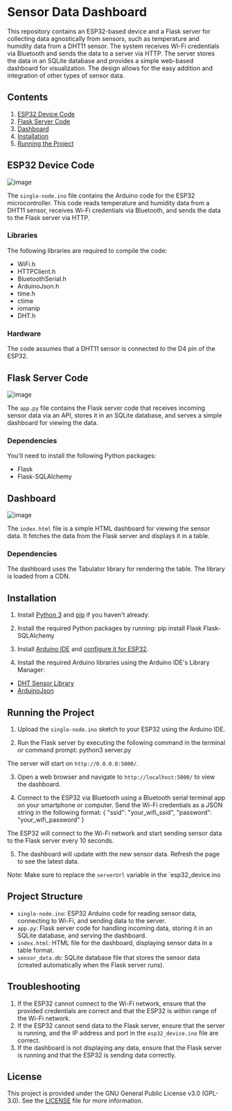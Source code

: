 # Sensor Data Dashboard

This repository contains an ESP32-based device and a Flask server for collecting data agnostically from sensors, such as temperature and humidity data from a DHT11 sensor. The system receives Wi-Fi credentials via Bluetooth and sends the data to a server via HTTP. The server stores the data in an SQLite database and provides a simple web-based dashboard for visualization. The design allows for the easy addition and integration of other types of sensor data.

## Contents

1. [ESP32 Device Code](#esp32-device-code)
2. [Flask Server Code](#flask-server-code)
3. [Dashboard](#dashboard)
4. [Installation](#installation)
5. [Running the Project](#running-the-project)

## ESP32 Device Code
![image](https://user-images.githubusercontent.com/3200244/230788400-8ed501d1-22ee-4a8f-b222-f12297f3404a.png)


The `single-node.ino` file contains the Arduino code for the ESP32 microcontroller. This code reads temperature and humidity data from a DHT11 sensor, receives Wi-Fi credentials via Bluetooth, and sends the data to the Flask server via HTTP.

### Libraries

The following libraries are required to compile the code:

- WiFi.h
- HTTPClient.h
- BluetoothSerial.h
- ArduinoJson.h
- time.h
- ctime
- iomanip
- DHT.h

### Hardware

The code assumes that a DHT11 sensor is connected to the D4 pin of the ESP32.

## Flask Server Code
![image](https://user-images.githubusercontent.com/3200244/230788442-429ffe64-38c8-48e1-a749-e5069353735f.png)


The `app.py` file contains the Flask server code that receives incoming sensor data via an API, stores it in an SQLite database, and serves a simple dashboard for viewing the data.

### Dependencies

You'll need to install the following Python packages:

- Flask
- Flask-SQLAlchemy

## Dashboard
![image](https://user-images.githubusercontent.com/3200244/230788041-8fd81d92-7451-424e-8cb3-62ed89a7b858.png)

The `index.html` file is a simple HTML dashboard for viewing the sensor data. It fetches the data from the Flask server and displays it in a table.

### Dependencies

The dashboard uses the Tabulator library for rendering the table. The library is loaded from a CDN.

## Installation

1. Install [Python 3](https://www.python.org/downloads/) and [pip](https://pip.pypa.io/en/stable/installing/) if you haven't already.
2. Install the required Python packages by running:
  pip install Flask Flask-SQLAlchemy

3. Install [Arduino IDE](https://www.arduino.cc/en/software) and [configure it for ESP32](https://randomnerdtutorials.com/installing-the-esp32-board-in-arduino-ide-windows-instructions/).

4. Install the required Arduino libraries using the Arduino IDE's Library Manager:

- [DHT Sensor Library](https://github.com/adafruit/DHT-sensor-library)
- [ArduinoJson](https://arduinojson.org/)

## Running the Project

1. Upload the `single-node.ino` sketch to your ESP32 using the Arduino IDE.

2. Run the Flask server by executing the following command in the terminal or command prompt:
  python3 server.py

The server will start on `http://0.0.0.0:5000/`.

3. Open a web browser and navigate to `http://localhost:5000/` to view the dashboard.

4. Connect to the ESP32 via Bluetooth using a Bluetooth serial terminal app on your smartphone or computer. Send the Wi-Fi credentials as a JSON string in the following format:
  { "ssid": "your_wifi_ssid", "password": "your_wifi_password" }

The ESP32 will connect to the Wi-Fi network and start sending sensor data to the Flask server every 10 seconds.

5. The dashboard will update with the new sensor data. Refresh the page to see the latest data.

Note: Make sure to replace the `serverUrl` variable in the `esp32_device.ino

## Project Structure

- `single-node.ino`: ESP32 Arduino code for reading sensor data, connecting to Wi-Fi, and sending data to the server.
- `app.py`: Flask server code for handling incoming data, storing it in an SQLite database, and serving the dashboard.
- `index.html`: HTML file for the dashboard, displaying sensor data in a table format.
- `sensor_data.db`: SQLite database file that stores the sensor data (created automatically when the Flask server runs).

## Troubleshooting

1. If the ESP32 cannot connect to the Wi-Fi network, ensure that the provided credentials are correct and that the ESP32 is within range of the Wi-Fi network.
2. If the ESP32 cannot send data to the Flask server, ensure that the server is running, and the IP address and port in the `esp32_device.ino` file are correct.
3. If the dashboard is not displaying any data, ensure that the Flask server is running and that the ESP32 is sending data correctly.

## License

This project is provided under the GNU General Public License v3.0 (GPL-3.0). See the [LICENSE](LICENSE) file for more information.
